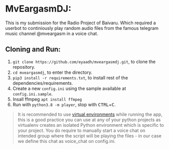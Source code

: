 # MvEargasmDJ:
This is my submission for the Radio Project of Baivaru. Which required a userbot to continiously play random audio files from the famous telegram music channel @mveargasm in a voice chat.

## Cloning and Run:
1. `git clone https://github.com/eyaadh/mveargasmdj.git`, to clone the repository.
2. `cd mveargasmdj`, to enter the directory.
3. `pip3 install -r requirements.txt`, to install rest of the dependencies/requirements.
4. Create a new `config.ini` using the sample available at `config.ini.sample`.
5. Insall ffmpeg `apt install ffmpeg`
5. Run with `python3.8 -m player`, stop with <kbd>CTRL</kbd>+<kbd>C</kbd>.
> It is recommended to use [virtual environments](https://docs.python-guide.org/dev/virtualenvs/) while running the app, this is a good practice you can use at any of your python projects as virtualenv creates an isolated Python environment which is specific to your project.
> You do require to manually start a voice chat on intended group where the script will be playing the files - in our case we define this chat as voice_chat on config.ini.
